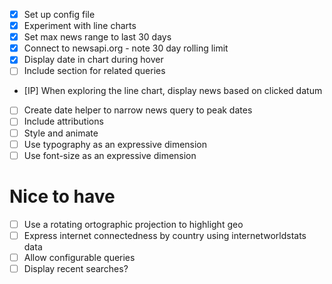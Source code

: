 - [x] Set up config file
- [x] Experiment with line charts
- [x] Set max news range to last 30 days
- [x] Connect to newsapi.org - note 30 day rolling limit
- [x] Display date in chart during hover
- [ ] Include section for related queries
- [IP] When exploring the line chart, display news based on clicked datum
- [ ] Create date helper to narrow news query to peak dates
- [ ] Include attributions
- [ ] Style and animate
- [ ] Use typography as an expressive dimension
- [ ] Use font-size as an expressive dimension

# Nice to have
- [ ] Use a rotating ortographic projection to highlight geo
- [ ] Express internet connectedness by country using internetworldstats data
- [ ] Allow configurable queries
- [ ] Display recent searches?